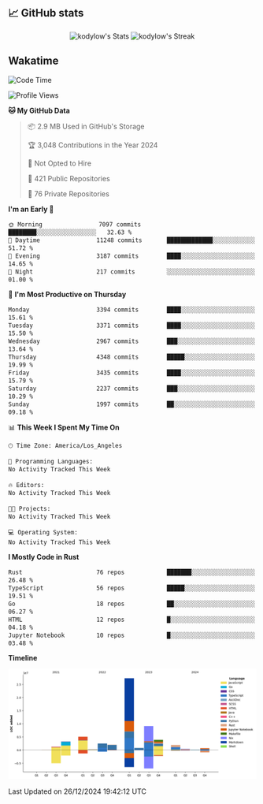 ## 📈 GitHub stats
<!--START_SECTION:github-->
<div class="badges-githubstats">
  <p align="center">
    <img src="https://github-readme-stats.vercel.app/api?username=kodylow&theme=tokyonight&show_icons=true&hide_border=true&count_private=true" alt="kodylow's Stats" height="165">
    <img src="https://github-readme-streak-stats.herokuapp.com/?user=kodylow&theme=tokyonight&hide_border=true" alt="kodylow's Streak" height="165">
  </p>
</div>
<!--END_SECTION:github-->

## Wakatime 
<!--START_SECTION:waka-->
![Code Time](http://img.shields.io/badge/Code%20Time-1%2C292%20hrs%2010%20mins-blue)

![Profile Views](http://img.shields.io/badge/Profile%20Views-0-blue)

**🐱 My GitHub Data** 

> 📦 2.9 MB Used in GitHub's Storage 
 > 
> 🏆 3,048 Contributions in the Year 2024
 > 
> 🚫 Not Opted to Hire
 > 
> 📜 421 Public Repositories 
 > 
> 🔑 76 Private Repositories 
 > 
**I'm an Early 🐤** 

```text
🌞 Morning                7097 commits        ████████░░░░░░░░░░░░░░░░░   32.63 % 
🌆 Daytime                11248 commits       █████████████░░░░░░░░░░░░   51.72 % 
🌃 Evening                3187 commits        ████░░░░░░░░░░░░░░░░░░░░░   14.65 % 
🌙 Night                  217 commits         ░░░░░░░░░░░░░░░░░░░░░░░░░   01.00 % 
```
📅 **I'm Most Productive on Thursday** 

```text
Monday                   3394 commits        ████░░░░░░░░░░░░░░░░░░░░░   15.61 % 
Tuesday                  3371 commits        ████░░░░░░░░░░░░░░░░░░░░░   15.50 % 
Wednesday                2967 commits        ███░░░░░░░░░░░░░░░░░░░░░░   13.64 % 
Thursday                 4348 commits        █████░░░░░░░░░░░░░░░░░░░░   19.99 % 
Friday                   3435 commits        ████░░░░░░░░░░░░░░░░░░░░░   15.79 % 
Saturday                 2237 commits        ███░░░░░░░░░░░░░░░░░░░░░░   10.29 % 
Sunday                   1997 commits        ██░░░░░░░░░░░░░░░░░░░░░░░   09.18 % 
```


📊 **This Week I Spent My Time On** 

```text
🕑︎ Time Zone: America/Los_Angeles

💬 Programming Languages: 
No Activity Tracked This Week

🔥 Editors: 
No Activity Tracked This Week

🐱‍💻 Projects: 
No Activity Tracked This Week

💻 Operating System: 
No Activity Tracked This Week
```

**I Mostly Code in Rust** 

```text
Rust                     76 repos            ███████░░░░░░░░░░░░░░░░░░   26.48 % 
TypeScript               56 repos            █████░░░░░░░░░░░░░░░░░░░░   19.51 % 
Go                       18 repos            ██░░░░░░░░░░░░░░░░░░░░░░░   06.27 % 
HTML                     12 repos            █░░░░░░░░░░░░░░░░░░░░░░░░   04.18 % 
Jupyter Notebook         10 repos            █░░░░░░░░░░░░░░░░░░░░░░░░   03.48 % 
```



**Timeline**

![Lines of Code chart](https://raw.githubusercontent.com/Kodylow/Kodylow/master/assets/bar_graph.png)


 Last Updated on 26/12/2024 19:42:12 UTC
<!--END_SECTION:waka-->

